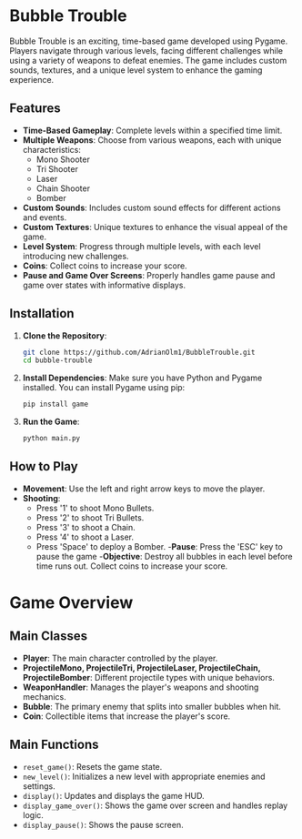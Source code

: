 # Bubble Trouble

Bubble Trouble is an exciting, time-based game developed using Pygame. Players navigate through various levels, facing different challenges while using a variety of weapons to defeat enemies. The game includes custom sounds, textures, and a unique level system to enhance the gaming experience.

## Features

- **Time-Based Gameplay**: Complete levels within a specified time limit.
- **Multiple Weapons**: Choose from various weapons, each with unique characteristics:
  - Mono Shooter
  - Tri Shooter
  - Laser
  - Chain Shooter
  - Bomber
- **Custom Sounds**: Includes custom sound effects for different actions and events.
- **Custom Textures**: Unique textures to enhance the visual appeal of the game.
- **Level System**: Progress through multiple levels, with each level introducing new challenges.
- **Coins**: Collect coins to increase your score.
- **Pause and Game Over Screens**: Properly handles game pause and game over states with informative displays.

## Installation

1. **Clone the Repository**:
   ```bash
   git clone https://github.com/AdrianOlm1/BubbleTrouble.git
   cd bubble-trouble
2. **Install Dependencies**:
Make sure you have Python and Pygame installed. You can install Pygame using pip:
   ```bash
   pip install game
3. **Run the Game**:
   ```bash
   python main.py

## How to Play
- **Movement**: Use the left and right arrow keys to move the player.
- **Shooting**:
  - Press '1' to shoot Mono Bullets.
  - Press '2' to shoot Tri Bullets.
  - Press '3' to shoot a Chain.
  - Press '4' to shoot a Laser.
  - Press 'Space' to deploy a Bomber.
-**Pause**: Press the 'ESC' key to pause the game
-**Objective**: Destroy all bubbles in each level before time runs out. Collect coins to increase your score.

# Game Overview

## Main Classes

- **Player**: The main character controlled by the player.
- **ProjectileMono, ProjectileTri, ProjectileLaser, ProjectileChain, ProjectileBomber**: Different projectile types with unique behaviors.
- **WeaponHandler**: Manages the player's weapons and shooting mechanics.
- **Bubble**: The primary enemy that splits into smaller bubbles when hit.
- **Coin**: Collectible items that increase the player's score.

## Main Functions

- `reset_game()`: Resets the game state.
- `new_level()`: Initializes a new level with appropriate enemies and settings.
- `display()`: Updates and displays the game HUD.
- `display_game_over()`: Shows the game over screen and handles replay logic.
- `display_pause()`: Shows the pause screen.
